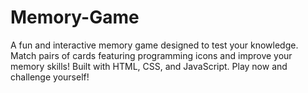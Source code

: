 # Memory-Game
A fun and interactive memory game designed to test your knowledge. Match pairs of cards featuring programming icons and improve your memory skills! Built with HTML, CSS, and JavaScript. Play now and challenge yourself!
